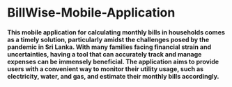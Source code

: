 # BillWise-Mobile-Application

#### This mobile application for calculating monthly bills in households comes as a timely solution, particularly amidst the challenges posed by the pandemic in Sri Lanka. With many families facing financial strain and uncertainties, having a tool that can accurately track and manage expenses can be immensely beneficial. The application aims to provide users with a convenient way to monitor their utility usage, such as electricity, water, and gas, and estimate their monthly bills accordingly. 
